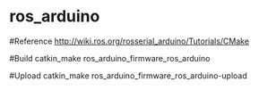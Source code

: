 # ros_arduino

#Reference
http://wiki.ros.org/rosserial_arduino/Tutorials/CMake

#Build
catkin_make ros_arduino_firmware_ros_arduino

#Upload
catkin_make ros_arduino_firmware_ros_arduino-upload
